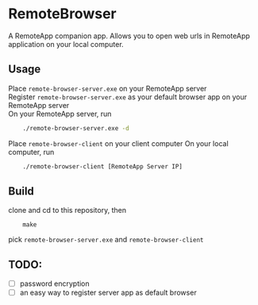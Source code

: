 # RemoteBrowser
A RemoteApp companion app. Allows you to open web urls in RemoteApp application on your local computer.

## Usage
Place `remote-browser-server.exe` on your RemoteApp server  
Register `remote-browser-server.exe` as your default browser app on your RemoteApp server  
On your RemoteApp server, run
```cmd
    ./remote-browser-server.exe -d
```
Place `remote-browser-client` on your client computer
On your local computer, run
``` sh
    ./remote-browser-client [RemoteApp Server IP]
```

## Build
clone and cd to this repository, then
```
    make
```
pick `remote-browser-server.exe` and `remote-browser-client`

## TODO:
- [ ] password encryption
- [ ] an easy way to register server app as default browser